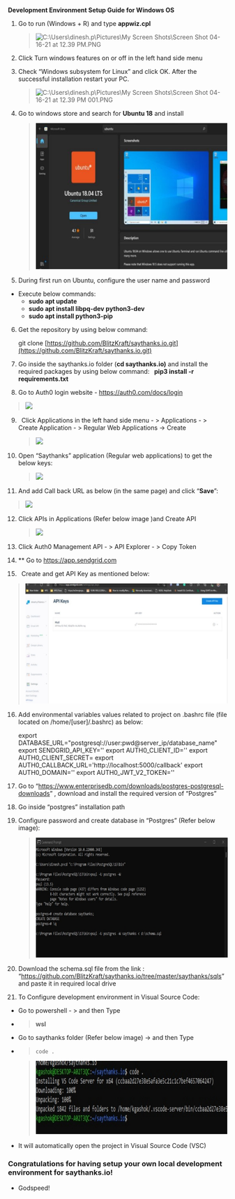 ﻿**Development Environment Setup Guide for Windows OS**

1. Go to run (Windows + R) and type **appwiz.cpl**

   > ![C:\Users\dinesh.p\Pictures\My Screen Shots\Screen Shot 04-16-21 at 12.39 PM.PNG](Aspose.Words.a8e7dec5-037d-4b33-9c46-a86e9c3e100a.001.png)

2. Click Turn windows features on or off in the left hand side menu

3. Check “Windows subsystem for Linux” and click OK. After the successful installation restart your PC.

   > ![C:\Users\dinesh.p\Pictures\My Screen Shots\Screen Shot 04-16-21 at 12.39 PM 001.PNG](Aspose.Words.a8e7dec5-037d-4b33-9c46-a86e9c3e100a.002.png)

4. Go to windows store and search for **Ubuntu 18** and install

   > ![](Aspose.Words.a8e7dec5-037d-4b33-9c46-a86e9c3e100a.003.jpeg)

5. During first run on Ubuntu, configure the user name and password

- Execute below commands:
  - **sudo apt update**
  - **sudo apt install libpq-dev python3-dev**
  - **sudo apt install python3-pip**

6. Get the repository by using below command:

   git clone [https://github.com/BlitzKraft/saythanks.io.git](https://github.com/BlitzKraft/saythanks.io.git)

7. Go inside the saythanks.io folder (**cd saythanks.io)** and install the required packages by using below command:
   ` `**pip3 install -r requirements.txt**

8. Go to Auth0 login website - https://auth0.com/docs/login

> ![](Aspose.Words.a8e7dec5-037d-4b33-9c46-a86e9c3e100a.004.png)

9.  ` `Click Applications in the left hand side menu - > Applications - > Create Application - > Regular Web Applications -> Create

    > ![](Aspose.Words.a8e7dec5-037d-4b33-9c46-a86e9c3e100a.005.png)

10. Open “Saythanks” application (Regular web applications) to get the below keys:

    > ![](Aspose.Words.a8e7dec5-037d-4b33-9c46-a86e9c3e100a.006.png)

11. And add Call back URL as below (in the same page) and click “**Save**”:

> ![](Aspose.Words.a8e7dec5-037d-4b33-9c46-a86e9c3e100a.007.png)

12. Click APIs in Applications (Refer below image )and Create API

    > ![](Aspose.Words.a8e7dec5-037d-4b33-9c46-a86e9c3e100a.008.png)

13. Click Auth0 Management API - > API Explorer - > Copy Token
14. \*\* Go to <https://app.sendgrid.com>

15. ` `Create and get API Key as mentioned below:

> ![](Aspose.Words.a8e7dec5-037d-4b33-9c46-a86e9c3e100a.009.jpeg)

16. Add environmental variables values related to project on .bashrc file (file located on /home/[user]/.bashrc) as below:

    export DATABASE_URL="postgresql://user:pwd@server_ip/database_name"
    export SENDGRID_API_KEY=''
    export AUTH0_CLIENT_ID=''
    export AUTH0_CLIENT_SECRET=
    export AUTH0_CALLBACK_URL='http://localhost:5000/callback'
    export AUTH0_DOMAIN=''
    export AUTH0_JWT_V2_TOKEN=''

17. Go to “<https://www.enterprisedb.com/downloads/postgres-postgresql-downloads>” , download and install the required version of “Postgres”

18. Go inside “postgres” installation path
19. Configure password and create database in “Postgres” (Refer below image):

    > ![](Aspose.Words.a8e7dec5-037d-4b33-9c46-a86e9c3e100a.010.jpeg)

20. Download the schema.sql file from the link : “<https://github.com/BlitzKraft/saythanks.io/tree/master/saythanks/sqls>” and paste it in required local drive

21. To Configure development environment in Visual Source Code:

- Go to powershell - > and then Type
- > **wsl**
- Go to saythanks folder (Refer below image) -> and then Type
- > `code .`

  > ![](Aspose.Words.a8e7dec5-037d-4b33-9c46-a86e9c3e100a.011.jpeg)

- It will automatically open the project in Visual Source Code (VSC)

### Congratulations for having setup your own local development environment for saythanks.io!

- Godspeed!
